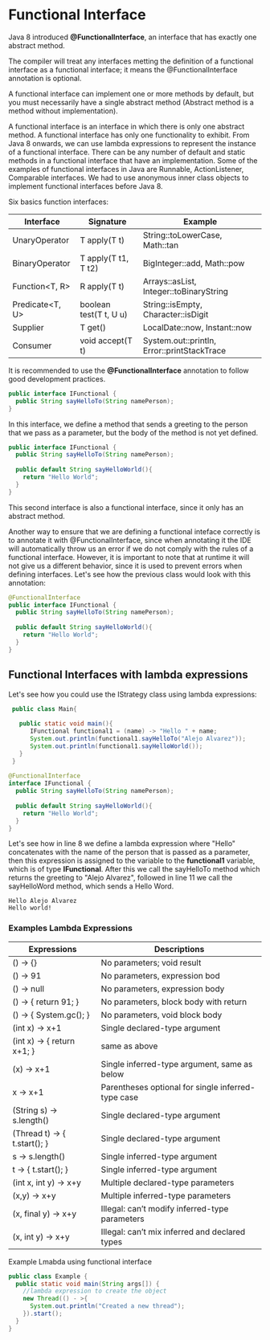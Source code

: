 # Functional Interface #

Java 8 introduced **@FunctionalInterface**, an interface that has exactly one abstract method.

The compiler will treat any interfaces metting the definition of a functional interface as a functional interface; it means the @FunctionalInterface annotation is optional.

A functional interface can implement one or more methods by default, but you must necessarily have a single abstract method (Abstract method is a method without implementation).

A functional interface is an interface in which there is only one abstract method. A functional interface has only one functionality to exhibit. From Java 8 onwards, we can use lambda expressions to represent the instance of a functional interface. There can be any number of default and static methods in a functional interface that have an implementation. Some of the examples of functional interfaces in Java are Runnable, ActionListener, Comparable interfaces. We had to use anonymous inner class objects to implement functional interfaces before Java 8.



Six basics function interfaces:
  
|Interface|Signature|Example|
|---|---|---|
|UnaryOperator<T>|T apply(T t)|String::toLowerCase, Math::tan|
|BinaryOperator<T>| T apply(T t1, T t2)|BigInteger::add, Math::pow|
|Function<T, R>|  R apply(T t)| Arrays::asList, Integer::toBinaryString|
|Predicate<T, U>|boolean test(T t, U u)| String::isEmpty, Character::isDigit  |
|Supplier<T>|T get() | LocalDate::now, Instant::now|
|Consumer<T>|void accept(T t)|System.out::println, Error::printStackTrace|

It is recommended to use the **@FunctionalInterface** annotation to follow good development practices.

```java
public interface IFunctional {
  public String sayHelloTo(String namePerson);
} 
```

In this interface, we define a method that sends a greeting to the person that we pass as a parameter, but the body of the method is not yet defined.

```java
public interface IFunctional {
  public String sayHelloTo(String namePerson);
  
  public default String sayHelloWorld(){
    return "Hello World";
  }
}
```
    
This second interface is also a functional interface, since it only has an abstract method.

Another way to ensure that we are defining a functional inteface correctly is to annotate it with @FunctionalInterface, since when annotating it the IDE will automatically throw us an error if we do not comply with the rules of a functional interface. However, it is important to note that at runtime it will not give us a different behavior, since it is used to prevent errors when defining interfaces. Let's see how the previous class would look with this annotation:

```java
@FunctionalInterface
public interface IFunctional {
  public String sayHelloTo(String namePerson);
  
  public default String sayHelloWorld(){
    return "Hello World";
  }
}
``` 
  
## Functional Interfaces with lambda expressions ##

Let's see how you could use the IStrategy class using lambda expressions:

```java
 public class Main{
  
   public static void main(){
      IFunctional functional1 = (name) -> "Hello " + name;
      System.out.println(functional1.sayHelloTo("Alejo Alvarez"));
      System.out.println(functional1.sayHelloWorld());
   }
 }  
  
@FunctionalInterface
interface IFunctional {
  public String sayHelloTo(String namePerson);
  
  public default String sayHelloWorld(){
    return "Hello World";
  }
}
``` 
  
  
Let's see how in line 8 we define a lambda expression where "Hello" concatenates with the name of the person that is passed as a parameter, then this expression is assigned to the variable to the **functional1** variable, which is of type **IFunctional**. After this we call the sayHelloTo method which returns the greeting to "Alejo Alvarez", followed in line 11 we call the sayHelloWord method, which sends a Hello Word.


```
Hello Alejo Alvarez
Hello world!
```


### Examples Lambda Expressions

| Expressions | Descriptions |
|---|---|
| () -> {}  | No parameters; void result |
| () -> 91 | No parameters, expression bod|
| () -> null | No parameters, expression body |
| () -> { return 91; } | No parameters, block body with return |
| () -> { System.gc(); } | No parameters, void block body |
| (int x) -> x+1 | Single declared-type argument|
| (int x) -> { return x+1; } | same as above|
| (x) -> x+1 | Single inferred-type argument, same as below|
| x -> x+1 | Parentheses optional for single inferred-type case|
| (String s) -> s.length() | Single declared-type argument|
| (Thread t) -> { t.start(); } | Single declared-type argument|
| s -> s.length() | Single inferred-type argument|
| t -> { t.start(); } | Single inferred-type argument|
| (int x, int y) -> x+y | Multiple declared-type parameters|
| (x,y) -> x+y | Multiple inferred-type parameters|
| (x, final y) -> x+y | Illegal: can’t modify inferred-type parameters|
| (x, int y) -> x+y | Illegal: can’t mix inferred and declared types|


Example Lmabda using functional interface
```java
public class Example {
  public static void main(String args[]) {
    //lambda expression to create the object
    new Thread(() - >{
      System.out.println("Created a new thread");
    }).start();
  }
}
```

